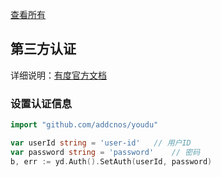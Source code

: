 [查看所有](./README.md)

## 第三方认证

详细说明：[有度官方文档](https://youdu.im/doc/api/c01_00014.html) 

### 设置认证信息

```go
import "github.com/addcnos/youdu"

var userId string = 'user-id'   // 用户ID
var password string = 'password'    // 密码
b, err := yd.Auth().SetAuth(userId, password)
```